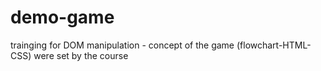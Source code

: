 # demo-game

trainging for DOM manipulation - concept of the game (flowchart-HTML-CSS) were set by the course
